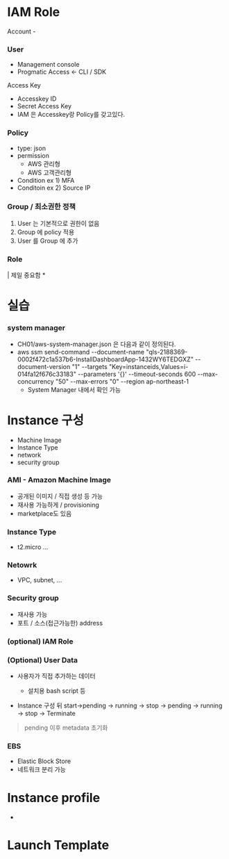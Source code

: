 # IAM Role

Account -

### User
 - Management console
 - Progmatic Access <- CLI / SDK 

Access Key
 - Accesskey ID
 - Secret Access Key
 - IAM 은 Accesskey랑 Policy를 갖고있다.

### Policy
  - type: json
  - permission
     - AWS 관리형
     - AWS 고객관리형
  - Condition ex 1) MFA
  - Conditoin ex 2) Source IP


### Group / 최소권한 정책
1) User 는 기본적으로 권한이 없음
2) Group 에 policy 적용 
3) User 를 Group 에 추가

### Role
| 제일 중요함
* 


# 실습

### system manager
* CH01/aws-system-manager.json 은 다음과 같이 정의된다.
* aws ssm send-command --document-name "qls-2188369-0002f472c1a537b6-InstallDashboardApp-1432WY6TEDGXZ" --document-version "1" --targets "Key=instanceids,Values=i-014fa12f676c33183" --parameters '{}' --timeout-seconds 600 --max-concurrency "50" --max-errors "0" --region ap-northeast-1
  * System Manager 내에서 확인 가능


# Instance 구성
* Machine Image
* Instance Type
* network
* security group

### AMI - Amazon Machine Image
* 공개된 이미지 / 직접 생성 등 가능
* 재사용 가능하게 / provisioning
* marketplace도 있음

### Instance Type
* t2.micro ...

### Netowrk
* VPC, subnet, ...

### Security group
* 재사용 가능
* 포트 / 소스(접근가능한) address

### (optional) IAM Role


### (Optional) User Data
* 사용자가 직접 추가하는 데이터
  * 설치용  bash script 등

* Instance 구성 뒤 start->pending -> running -> stop -> pending -> running -> stop -> Terminate
> pending 이후 metadata 초기화

### EBS
* Elastic Block Store
 * 네트워크 분리 가능

# Instance profile
*

# Launch Template
